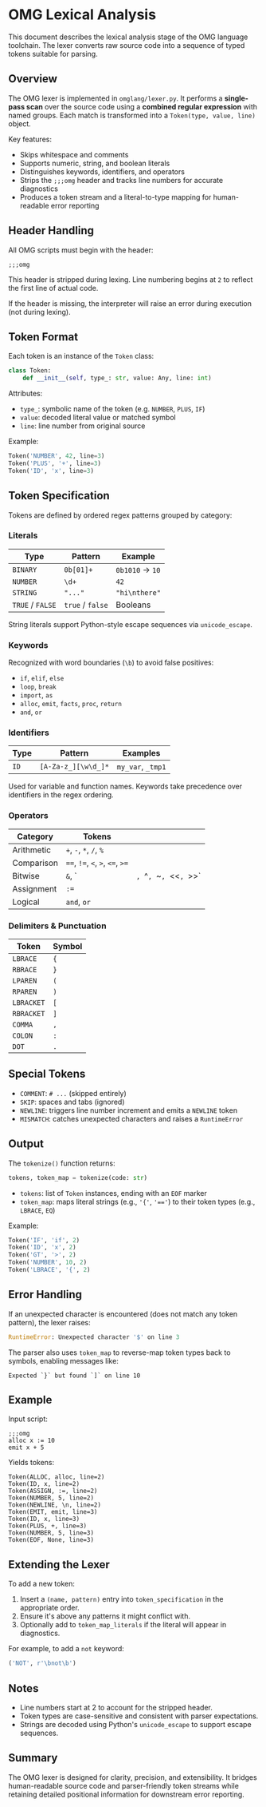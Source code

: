 # OMG Lexical Analysis

This document describes the lexical analysis stage of the OMG language toolchain. The lexer converts raw source code into a sequence of typed tokens suitable for parsing.

## Overview

The OMG lexer is implemented in `omglang/lexer.py`. It performs a **single-pass scan** over the source code using a **combined regular expression** with named groups. Each match is transformed into a `Token(type, value, line)` object.

Key features:
- Skips whitespace and comments
- Supports numeric, string, and boolean literals
- Distinguishes keywords, identifiers, and operators
- Strips the `;;;omg` header and tracks line numbers for accurate diagnostics
- Produces a token stream and a literal-to-type mapping for human-readable error reporting

## Header Handling

All OMG scripts must begin with the header:

```omg
;;;omg
````

This header is stripped during lexing. Line numbering begins at `2` to reflect the first line of actual code.

If the header is missing, the interpreter will raise an error during execution (not during lexing).

## Token Format

Each token is an instance of the `Token` class:

```python
class Token:
    def __init__(self, type_: str, value: Any, line: int)
```

Attributes:

* `type_`: symbolic name of the token (e.g. `NUMBER`, `PLUS`, `IF`)
* `value`: decoded literal value or matched symbol
* `line`: line number from original source

Example:

```python
Token('NUMBER', 42, line=3)
Token('PLUS', '+', line=3)
Token('ID', 'x', line=3)
```

## Token Specification

Tokens are defined by ordered regex patterns grouped by category:

### Literals

| Type             | Pattern          | Example         |
| ---------------- | ---------------- | --------------- |
| `BINARY`         | `0b[01]+`        | `0b1010` → `10` |
| `NUMBER`         | `\d+`            | `42`            |
| `STRING`         | `"..."`          | `"hi\nthere"`   |
| `TRUE` / `FALSE` | `true` / `false` | Booleans        |

String literals support Python-style escape sequences via `unicode_escape`.

### Keywords

Recognized with word boundaries (`\b`) to avoid false positives:

* `if`, `elif`, `else`
* `loop`, `break`
* `import`, `as`
* `alloc`, `emit`, `facts`, `proc`, `return`
* `and`, `or`

### Identifiers

| Type | Pattern             | Examples          |
| ---- | ------------------- | ----------------- |
| `ID` | `[A-Za-z_][\w\d_]*` | `my_var`, `_tmp1` |

Used for variable and function names. Keywords take precedence over identifiers in the regex ordering.

### Operators

| Category   | Tokens                           |                           |
| ---------- | -------------------------------- | ------------------------- |
| Arithmetic | `+`, `-`, `*`, `/`, `%`          |                           |
| Comparison | `==`, `!=`, `<`, `>`, `<=`, `>=` |                           |
| Bitwise    | `&`, \`                          | `, `^`, `\~`, `<<`, `>>\` |
| Assignment | `:=`                             |                           |
| Logical    | `and`, `or`                      |                           |

### Delimiters & Punctuation

| Token      | Symbol |
| ---------- | ------ |
| `LBRACE`   | `{`    |
| `RBRACE`   | `}`    |
| `LPAREN`   | `(`    |
| `RPAREN`   | `)`    |
| `LBRACKET` | `[`    |
| `RBRACKET` | `]`    |
| `COMMA`    | `,`    |
| `COLON`    | `:`    |
| `DOT`      | `.`    |

## Special Tokens

* `COMMENT`: `# ...` (skipped entirely)
* `SKIP`: spaces and tabs (ignored)
* `NEWLINE`: triggers line number increment and emits a `NEWLINE` token
* `MISMATCH`: catches unexpected characters and raises a `RuntimeError`


## Output

The `tokenize()` function returns:

```python
tokens, token_map = tokenize(code: str)
```

* `tokens`: list of `Token` instances, ending with an `EOF` marker
* `token_map`: maps literal strings (e.g., `'{'`, `'=='`) to their token types (e.g., `LBRACE`, `EQ`)

Example:

```python
Token('IF', 'if', 2)
Token('ID', 'x', 2)
Token('GT', '>', 2)
Token('NUMBER', 10, 2)
Token('LBRACE', '{', 2)
```

## Error Handling

If an unexpected character is encountered (does not match any token pattern), the lexer raises:

```python
RuntimeError: Unexpected character '$' on line 3
```

The parser also uses `token_map` to reverse-map token types back to symbols, enabling messages like:

```
Expected `}` but found `]` on line 10
```

## Example

Input script:

```omg
;;;omg
alloc x := 10
emit x + 5
```

Yields tokens:

```
Token(ALLOC, alloc, line=2)
Token(ID, x, line=2)
Token(ASSIGN, :=, line=2)
Token(NUMBER, 5, line=2)
Token(NEWLINE, \n, line=2)
Token(EMIT, emit, line=3)
Token(ID, x, line=3)
Token(PLUS, +, line=3)
Token(NUMBER, 5, line=3)
Token(EOF, None, line=3)
```

## Extending the Lexer

To add a new token:

1. Insert a `(name, pattern)` entry into `token_specification` in the appropriate order.
2. Ensure it's above any patterns it might conflict with.
3. Optionally add to `token_map_literals` if the literal will appear in diagnostics.

For example, to add a `not` keyword:

```python
('NOT', r'\bnot\b')
```

## Notes

* Line numbers start at 2 to account for the stripped header.
* Token types are case-sensitive and consistent with parser expectations.
* Strings are decoded using Python's `unicode_escape` to support escape sequences.

## Summary

The OMG lexer is designed for clarity, precision, and extensibility. It bridges human-readable source code and parser-friendly token streams while retaining detailed positional information for downstream error reporting.
